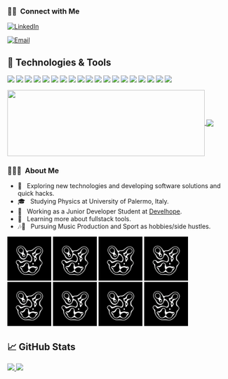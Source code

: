 <h3> 🤝🏻 &nbsp;Connect with Me </h3>

<p align="center">

<a href="https://www.linkedin.com/in/antonio-de-luca-7a003362/"><img alt="LinkedIn" src="https://img.shields.io/badge/LinkedIn-Antonio%20De%20Luca-blue?style=flat-square&logo=linkedin"></a>

<a href="mailto:antoniodeluca135@gmail.com"><img alt="Email" src="https://img.shields.io/badge/Email-antoniodeluca135@gmail.com-blue?style=flat-square&logo=gmail"></a>
</p>


## 🔧 Technologies & Tools

![](https://img.shields.io/badge/Framework-Angular-informational?style=flat&logo=angular&logoColor=white&color=2bbc8a)
![](https://img.shields.io/badge/Code-TypeScript-informational?style=flat&logo=typescript&logoColor=white&color=2bbc8a)
![](https://img.shields.io/badge/Transpiler-Babel-informational?style=flat&logo=babel&logoColor=white&color=2bbc8a)
![](https://img.shields.io/badge/Bundler-Webpack-informational?style=flat&logo=webpack&logoColor=white&color=2bbc8a)
![](https://img.shields.io/badge/Code-JSON-informational?style=flat&logo=jSON&logoColor=white&color=2bbc8a)
![](https://img.shields.io/badge/Code-JavaScript-informational?style=flat&logo=javascript&logoColor=white&color=2bbc8a)
![](https://img.shields.io/badge/Library-Bootstrap-informational?style=flat&logo=bootstrap&logoColor=white&color=2bbc8a)
![](https://img.shields.io/badge/Code-Sass-informational?style=flat&logo=sass&logoColor=white&color=2bbc8a)
![](https://img.shields.io/badge/Library-Npm-informational?style=flat&logo=npm&logoColor=white&color=2bbc8a)
![](https://img.shields.io/badge/Dependencies-Node.js-informational?style=flat&logo=nodedotjs&logoColor=white&color=2bbc8a)
![](https://img.shields.io/badge/Code-CSS3-informational?style=flat&logo=css3&logoColor=white&color=2bbc8a)
![](https://img.shields.io/badge/Code-HTML5-informational?style=flat&logo=html5&Color=white&color=2bbc8a)
![](https://img.shields.io/badge/Code-C-informational?style=flat&logo=c&Color=white&color=2bbc8a)
![](https://img.shields.io/badge/Host-GitHub-informational?style=flat&logo=github&logoColor=white&color=2bbc8a)
![](https://img.shields.io/badge/VSC-Git-informational?style=flat&logo=git&logoColor=white&color=2bbc8a)
![](https://img.shields.io/badge/Shell-Bash-informational?style=flat&logo=gnu-bash&logoColor=white&color=2bbc8a)
![](https://img.shields.io/badge/IDE-VisualStudioCode-informational?style=flat&logo=visualstudiocode&logoColor=white&color=2bbc8a)
![](https://img.shields.io/badge/Tool-GoogleChrome-informational?style=flat&logo=googlechrome&logoColor=white&color=2bbc8a)
![](https://img.shields.io/badge/Tool-Firefox-informational?style=flat&logo=firefox&logoColor=white&color=2bbc8a)

 <a href="https://github.com/antdlc135/FakeE-Shop">
  <img height="150px" width="450px" align="center" src="https://github-readme-stats.vercel.app/api/pin/?username=antdlc135&repo=FakeE-Shop&title_color=ffffff&text_color=c9cacc&icon_color=2bbc8a&bg_color=1d1f21" />
</a>


 <a href="https://github.com/antdlc135/CodeChallenge-CB">
  <img height="140px" align="center" src="https://github-readme-stats.vercel.app/api/pin/?username=antdlc135&repo=CodeChallenge-CB&title_color=ffffff&text_color=c9cacc&icon_color=2bbc8a&bg_color=1d1f21" />
</a>

<h3> 👨🏻‍💻 &nbsp;About Me </h3>

- 🤔 &nbsp; Exploring new technologies and developing software solutions and quick hacks.
- 🎓 &nbsp; Studying Physics at University of Palermo, Italy.
- 💼 &nbsp; Working as a Junior Developer Student at <a href="https://develhope.co/">Develhope</a>.
- 🌱 &nbsp; Learning more about fullstack tools.
- 🎶🐒 &nbsp; Pursuing Music Production and Sport as hobbies/side hustles.

<img src="giphy.gif" width=100px></img>
<img src="giphy.gif" width=100px></img>
<img src="giphy.gif" width=100px></img>
<img src="giphy.gif" width=100px></img>
<img src="giphy.gif" width=100px></img>
<img src="giphy.gif" width=100px></img>
<img src="giphy.gif" width=100px></img>
<img src="giphy.gif" width=100px></img>




## &#x1f4c8; GitHub Stats
<a href="https://github.com/AVS1508">
  <img height="180em" src="https://github-readme-stats.vercel.app/api?username=antdlc135&theme=buefy&show_icons=true" />
  <img height="180em" src="https://github-readme-stats.vercel.app/api/top-langs/?username=antdlc135&theme=buefy&layout=compact" /></a>
 
</a>


<br/>






